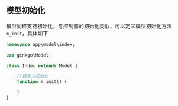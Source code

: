## 模型初始化

模型同样支持初始化，与控制器的初始化类似，可以定义模型初始化方法 `m_init`，具体如下

``` php
namespace app\model\index;

use ginkgo\Model;

class Index extends Model {

    //自定义初始化
    function m_init() {

    }
}
```
